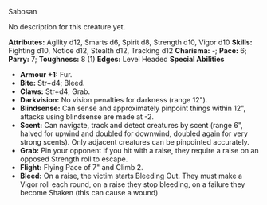 Sabosan

No description for this creature yet.

**Attributes:** Agility d12, Smarts d6, Spirit d8, Strength d10, Vigor
d10
**Skills:** Fighting d10, Notice d12, Stealth d12, Tracking d12
**Charisma:** -; **Pace:** 6; **Parry:** 7; **Toughness:** 8 (1)
**Edges:** Level Headed
**Special Abilities**
- **Armour +1:** Fur.
- **Bite:** Str+d4; Bleed.
- **Claws:** Str+d4; Grab.
- **Darkvision:** No vision penalties for darkness (range 12").
- **Blindsense:** Can sense and approximately pinpoint things within
12", attacks using blindsense are made at -2.
- **Scent:** Can navigate, track and detect creatures by scent (range
6", halved for upwind and doubled for downwind, doubled again for very
strong scents). Only adjacent creatures can be pinpointed accurately.
- **Grab:** Pin your opponent if you hit with a raise, they require a
raise on an opposed Strength roll to escape.
- **Flight:** Flying Pace of 7" and Climb 2.
- **Bleed:** On a raise, the victim starts Bleeding Out. They must make
a Vigor roll each round, on a raise they stop bleeding, on a failure
they become Shaken (this can cause a wound)

